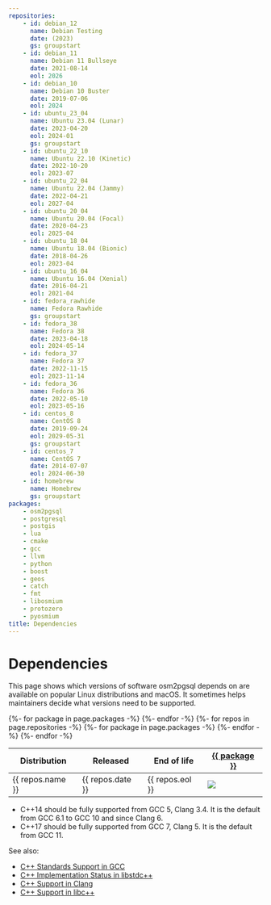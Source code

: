 ```yaml
---
repositories:
    - id: debian_12
      name: Debian Testing
      date: (2023)
      gs: groupstart
    - id: debian_11
      name: Debian 11 Bullseye
      date: 2021-08-14
      eol: 2026
    - id: debian_10
      name: Debian 10 Buster
      date: 2019-07-06
      eol: 2024
    - id: ubuntu_23_04
      name: Ubuntu 23.04 (Lunar)
      date: 2023-04-20
      eol: 2024-01
      gs: groupstart
    - id: ubuntu_22_10
      name: Ubuntu 22.10 (Kinetic)
      date: 2022-10-20
      eol: 2023-07
    - id: ubuntu_22_04
      name: Ubuntu 22.04 (Jammy)
      date: 2022-04-21
      eol: 2027-04
    - id: ubuntu_20_04
      name: Ubuntu 20.04 (Focal)
      date: 2020-04-23
      eol: 2025-04
    - id: ubuntu_18_04
      name: Ubuntu 18.04 (Bionic)
      date: 2018-04-26
      eol: 2023-04
    - id: ubuntu_16_04
      name: Ubuntu 16.04 (Xenial)
      date: 2016-04-21
      eol: 2021-04
    - id: fedora_rawhide
      name: Fedora Rawhide
      gs: groupstart
    - id: fedora_38
      name: Fedora 38
      date: 2023-04-18
      eol: 2024-05-14
    - id: fedora_37
      name: Fedora 37
      date: 2022-11-15
      eol: 2023-11-14
    - id: fedora_36
      name: Fedora 36
      date: 2022-05-10
      eol: 2023-05-16
    - id: centos_8
      name: CentOS 8
      date: 2019-09-24
      eol: 2029-05-31
      gs: groupstart
    - id: centos_7
      name: CentOS 7
      date: 2014-07-07
      eol: 2024-06-30
    - id: homebrew
      name: Homebrew
      gs: groupstart
packages:
    - osm2pgsql
    - postgresql
    - postgis
    - lua
    - cmake
    - gcc
    - llvm
    - python
    - boost
    - geos
    - catch
    - fmt
    - libosmium
    - protozero
    - pyosmium
title: Dependencies
---
```


# Dependencies

This page shows which versions of software osm2pgsql depends on are available
on popular Linux distributions and macOS. It sometimes helps maintainers
decide what versions need to be supported.

<table class="software-versions">
<thead>
    <tr>
        <th>Distribution</th>
        <th>Released</th>
        <th>End of life</th>
{%- for package in page.packages -%}
        <th><a href="https://repology.org/project/{{ package }}/versions">{{ package }}</a></th>
{%- endfor -%}
    </tr>
</thead>
<tbody>
{%- for repos in page.repositories -%}
    <tr class="{{ repos.gs }}">
        <td>{{ repos.name }}</td>
        <td>{{ repos.date }}</td>
        <td>{{ repos.eol }}</td>
{%- for package in page.packages -%}
        <td><img src="https://repology.org/badge/version-for-repo/{{ repos.id }}/{{ package }}.svg?header="/></td>
{%- endfor -%}
    </tr>
{%- endfor -%}

</tbody>
</table>

* C++14 should be fully supported from GCC 5, Clang 3.4. It is the default from GCC 6.1 to GCC 10 and since Clang 6.
* C++17 should be fully supported from GCC 7, Clang 5. It is the default from GCC 11.

See also:

* [C++ Standards Support in GCC](https://gcc.gnu.org/projects/cxx-status.html)
* [C++ Implementation Status in libstdc++](https://gcc.gnu.org/onlinedocs/libstdc++/manual/status.html)
* [C++ Support in Clang](https://clang.llvm.org/cxx_status.html)
* [C++ Support in libc++](https://libcxx.llvm.org/)

